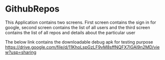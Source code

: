 # GithubRepos
This Application contains two screens. First screen contains the sign in for google, second screen contains the list of all users and the third screen contains the list of all repos and details about the particular user 

The below link contains the downloadable debug apk for testing purpose
https://drive.google.com/file/d/11KhoLspGzLF9vM8sffNQFX7lGAl9n2MD/view?usp=sharing
